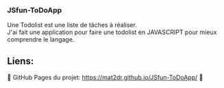 ### JSfun-ToDoApp

Une Todolist est une liste de tâches à réaliser. </br>
J'ai fait une application pour faire une todolist en JAVASCRIPT pour mieux comprendre le langage.

## Liens:

:link: GitHub Pages du projet: https://mat2dr.github.io/JSfun-ToDoApp/ :link:
